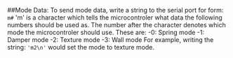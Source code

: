 ##Mode Data:
To send mode data, write a string to the serial port for form:
```m#```
'm' is a character which tells the microcontroler what data the following numbers should be used as. 
The number after the character denotes which mode the microcontroler should use. These are:
    -0: Spring mode
    -1: Damper mode
    -2: Texture mode
    -3: Wall mode
For example, writing the string: 
```'m2\n'``` 
would set the mode to texture mode.
